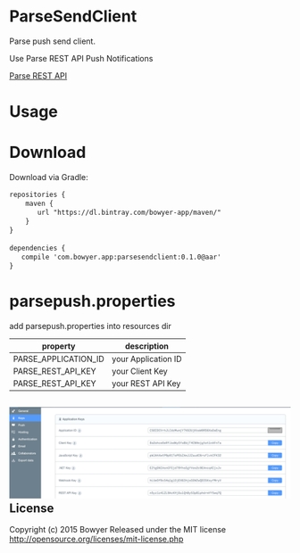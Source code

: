 ParseSendClient
==============================

Parse push send client.

Use Parse REST API Push Notifications

[Parse REST API](https://parse.com/docs/rest/guide/#quick-reference-push-notifications)

Usage
====


Download
====
Download via Gradle:

```
repositories {
    maven {
       url "https://dl.bintray.com/bowyer-app/maven/"
    }
}

dependencies {
   compile 'com.bowyer.app:parsesendclient:0.1.0@aar'
}
```

# parsepush.properties

add parsepush.properties into resources dir

| property  | description |
| ------------- | ------------- |
| PARSE_APPLICATION_ID | your Application ID |
| PARSE_REST_API_KEY | your Client Key |
| PARSE_REST_API_KEY | your REST API Key |

![Parse](./art/properties.png)
License
--------

Copyright (c) 2015 Bowyer
Released under the MIT license
http://opensource.org/licenses/mit-license.php
